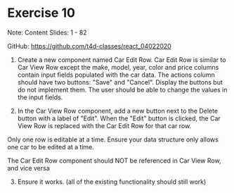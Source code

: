 # Exercise 10

Note: Content Slides: 1 - 82

GitHub: https://github.com/t4d-classes/react_04022020

1. Create a new component named Car Edit Row. Car Edit Row is similar to Car View Row except the make, model, year, color and price columns contain input fields populated with the car data. The actions column should have two buttons: "Save" and "Cancel". Display the buttons but do not implement them. The user should be able to change the values in the input fields.

2. In the Car View Row component, add a new button next to the Delete button with a label of "Edit". When the "Edit" button is clicked, the Car View Row is replaced with the Car Edit Row for that car row.

Only one row is editable at a time. Ensure your data structure only allows one car to be edited at a time.

The Car Edit Row component should NOT be referenced in Car View Row, and vice versa

3. Ensure it works. (all of the existing functionality should still work)

